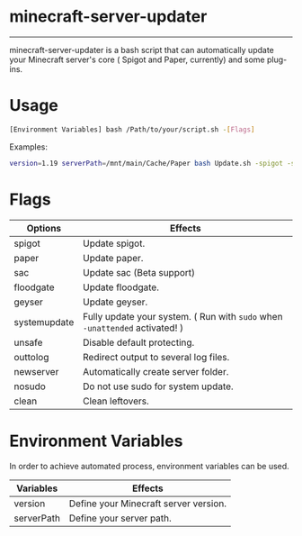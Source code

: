 # minecraft-server-updater

---

minecraft-server-updater is a bash script that can automatically update your Minecraft server's core ( Spigot and Paper, currently) and some plug-ins.

# Usage

```bash
[Environment Variables] bash /Path/to/your/script.sh -[Flags]
```

Examples:

```bash
version=1.19 serverPath=/mnt/main/Cache/Paper bash Update.sh -spigot -sac -geyser -floodgate
```

# Flags

| Options      | Effects                                                                     |
| ------------ | --------------------------------------------------------------------------- |
| spigot       | Update spigot.                                                              |
| paper        | Update paper.                                                               |
| sac          | Update sac (Beta support)                                                   |
| floodgate    | Update floodgate.                                                           |
| geyser       | Update geyser.                                                              |
| systemupdate | Fully update your system. ( Run with `sudo` when `-unattended` activated! ) |
| unsafe       | Disable default protecting.                                                 |
| outtolog     | Redirect output to several log files.                                       |
| newserver    | Automatically create server folder.                                         |
| nosudo       | Do not use sudo for system update.                                          |
| clean        | Clean leftovers.                                                            |

# Environment Variables

In order to achieve automated process, environment variables can be used.

| Variables  | Effects                               |
| ---------- | ------------------------------------- |
| version    | Define your Minecraft server version. |
| serverPath | Define your server path.              |
